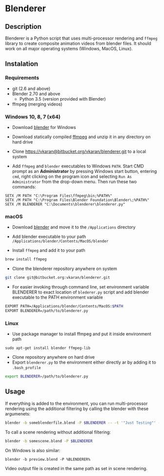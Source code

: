 # Blenderer

## Description

Blenderer is a Python script that uses multi-processor
rendering and `ffmpeg` library to create composite
animation videos from blender files. It should work on
all major operating systems (Windows, MacOS, Linux).

## Instalation

### Requirements

- git (2.6 and above)
- Blender 2.70 and above
  - Python 3.5 (version provided with Blender)
- ffmpeg (merging videos)

### Windows 10, 8, 7 (x64)

 - Download [blender](https://www.blender.org/download/Blender2.79/blender-2.79b-windows64.msi/) for Windows

 - Download statically compiled [ffmpeg](https://ffmpeg.zeranoe.com/builds/win64/static/ffmpeg-20180427-4833050-win64-static.zip) and unzip it in any directory on hard drive

 - Clone [https://vkaran@bitbucket.org/vkaran/blenderer.git](https://vkaran@bitbucket.org/vkaran/blenderer.git) to a local system

 - Add `ffmpeg` and `blender` executables to Windows `PATH`. Start CMD prompt as an **Administrator** by pressing Windows start button, entering `cmd`, right clicking on the program icon and selecting `Run As Administrator` from the drop-down menu. Then run these two commands:

 ```
 SETX /M PATH "C:\Program Files\ffmpeg\bin;%PATH%"
 SETX /M PATH "C:\Program Files\Blender Foundation\Blender\;%PATH%"
 SETX /M BLENDERER "C:\Documents\blenderer\blenderer.py"
 ```

### macOS

 - Download [blender](https://www.blender.org/download/Blender2.79/blender-2.79b-macOS-10.6.dmg/) and move it to the `/Applications` directory

 - Add blender executable to your path `/Applications/blender/Contents/MacOS/blender`

 - Install `ffmpeg` and add it to your path

```bash
brew install ffmpeg
```

 - Clone the blenderer repository anywhere on system

```bash
git clone git@bitbucket.org:vkaran/blenderer.git
```

- For easier invoking through command line, set environment variable BLENDERER to exact location of `blederer.py` script and add blender executable to the PATH environment variable

```bash
EXPORT PATH=/Applications/blender/Contents/MacOS:$PATH
EXPORT BLENDERER=/path/to/blenderer.py
```

### Linux

- Use package manager to install ffmpeg and put it inside
environment path

```
sudo apt-get install blender ffmpeg-lib
```

- Clone repository anywhere on hard drive
- Export `blenderer.py` to the environment either directly ar by adding it to `.bash_profile`

```bash
export BLENDERER=/path/to/blenderer.py
```

## Usage

If everything is added to the environment, you can run
multi-processor rendering using the additional filtering
by calling the blender with these argumenets:

```bash
blender -b someblenderfile.blend -P $BLENDERER -- -t '"Just Testing"' -c 0.5 0.5 0.5
```

To call a scene rendering without additional filtering:

```bash
blender -b somescene.blend -P $BLENDERER
```

On Windows is also similar:

```
blender -b preview.blend -P %BLENDERER%
``` 

Video output file is created in the same path as set in
scene rendering.